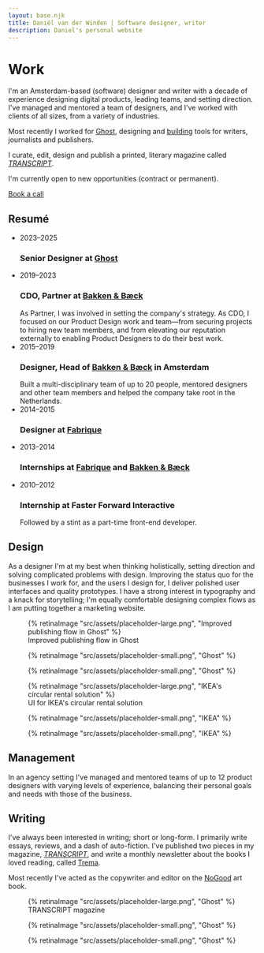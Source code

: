 ```yaml
---
layout: base.njk
title: Daniël van der Winden | Software designer, writer
description: Daniel's personal website
---
```


# Work
<section class="introduction">
  I'm an Amsterdam-based (software) designer and writer with a decade of experience designing digital products, leading teams, and setting direction. I've managed and mentored a team of designers, and I've worked with clients of all sizes, from a variety of industries. 

  Most recently I worked for [Ghost](http://ghost.org "Ghost"), designing and [building](https://github.com/TryGhost/Ghost/pulls?q=is%3Apr+is%3Aclosed+author%3Advdwinden "My pull requests on Ghost's Github repository") tools for writers, journalists and publishers.

  I curate, edit, design and publish a printed, literary magazine called [_TRANSCRIPT_](http://transcriptmag.store "TRANSCRIPT Magazine").

  I'm currently open to new opportunities (contract or permanent). 

  <a href="#" title="Book a call with Daniël" rel="nofollow" target="_blank" class="button font-degular-text text-md dark:bg-white dark:text-black">Book a call</a>
</section>

<section class="resume">
  <h2>Resumé</h2>

  <ul class="pl-0 ml-0 list-none space-y-10">
    <li class="flex flex-col md:flex-row md:items-baseline md:space-x-8  pb-8 pl-0 ml-0 border-b border-black border-opacity-5  dark:border-white dark:border-opacity-5">
      <span class="md:w-1/4 text-gray-400 text-md font-sans mb-2 md:mb-0">2023–2025</span>
      <div class="md:w-3/4">
        <div class="text-xl font-bold font-sans">
          <h3>Senior Designer at <a href="http://ghost.org" title="Ghost" rel="nofollow" target="_blank">Ghost</a></h3>
        </div>
      </div>
    </li>
    <li class="flex flex-col md:flex-row md:items-baseline md:space-x-8 border-b border-black border-opacity-5 pb-8 pl-0 ml-0 dark:border-white dark:border-opacity-5">
      <span class="md:w-1/4 text-gray-400 font-sans mb-2 md:mb-0 text-md">2019–2023</span>
      <div class="md:w-3/4">
        <div class="text-xl font-bold font-sans">
          <h3>CDO, Partner at <a href="http://bakkenbaeck.com" title="Bakken &amp; Bæck" rel="nofollow" target="_blank">Bakken & Bæck</a></h3>
        </div>
        <div class="text-gray-500 mt-2 font-degular-text text-sm">
          As Partner, I was involved in setting the company's strategy. As CDO, I focused on our Product Design work and team—from securing projects to hiring new team members, and from elevating our reputation externally to enabling Product Designers to do their best work.
        </div>
      </div>
    </li>
      <li class="flex flex-col md:flex-row md:items-baseline md:space-x-8 border-b border-black border-opacity-5 pb-8 pl-0 ml-0 dark:border-white dark:border-opacity-5">
      <span class="md:w-1/4 text-gray-400 font-sans mb-2 md:mb-0 text-md">2015–2019</span>
      <div class="md:w-3/4">
        <div class="text-xl font-bold font-sans">
          <h3>Designer, Head of <a href="http://bakkenbaeck.com" title="Bakken &amp; Bæck" rel="nofollow" target="_blank">Bakken & Bæck</a> in Amsterdam</h3>
        </div>
        <div class="text-gray-500 mt-2 font-degular-text text-sm">
          Built a multi-disciplinary team of up to 20 people, mentored designers and other team members and helped the company take root in the Netherlands.
        </div>
      </div>
    </li>
      <li class="flex flex-col md:flex-row md:items-baseline md:space-x-8 border-b border-black border-opacity-5 pb-8 pl-0 ml-0 dark:border-white dark:border-opacity-5">
        <span class="md:w-1/4 text-gray-400 font-sans mb-2 md:mb-0 text-md">2014–2015</span>
        <div class="md:w-3/4">
          <div class="text-xl font-bold font-sans">
            <h3>Designer at <a href="http://fabrique.nl" title="Fabrique" rel="nofollow" target="_blank">Fabrique</a></h3>
          </div>
        </div>
    </li>
    <li class="flex flex-col md:flex-row md:items-baseline md:space-x-8 border-b border-black border-opacity-5 pb-8 pl-0 ml-0 dark:border-white dark:border-opacity-5">
      <span class="md:w-1/4 text-gray-400 font-sans mb-2 md:mb-0 text-md">2013–2014</span>
      <div class="md:w-3/4">
        <div class="text-xl font-bold font-serif">
          <h3>Internships at <a href="http://fabrique.nl" title="Fabrique" rel="nofollow" target="_blank">Fabrique</a> and <a href="http://bakkenbaeck.com" title="Bakken &amp; Bæck" rel="nofollow" target="_blank">Bakken & Bæck</a></h3>
        </div>
      </div>
    </li>
    <li class="flex flex-col md:flex-row md:items-baseline md:space-x-8 border-b border-black border-opacity-5 pb-8 pl-0 ml-0 dark:border-white dark:border-opacity-5">
      <span class="md:w-1/4 text-gray-400 font-sans mb-2 md:mb-0 text-md">2010–2012</span>
      <div class="md:w-3/4">
        <div class="text-xl font-bold font-serif">
          <h3>Internship at Faster Forward Interactive</h3>
        </div>
        <div class="text-gray-500 mt-2 font-degular-text text-sm">
          Followed by a stint as a part-time front-end developer.
        </div>
      </div>
    </li>
  </ul>
</section>

## Design
As a designer I'm at my best when thinking holistically, setting direction and solving complicated problems with design. Improving the status quo for the businesses I work for, and the users I design for, I deliver polished user interfaces and quality prototypes. I have a strong interest in typography and a knack for storytelling; I'm equally comfortable designing complex flows as I am putting together a marketing website.

<div class="relative left-1/2 right-1/2 -ml-[50vw] -mr-[50vw] w-screen max-w-none mt-48">
  <figure>
    {% retinaImage "src/assets/placeholder-large.png", "Improved publishing flow in Ghost" %}
    <figcaption class="pl-8 sm:pl-0">Improved publishing flow in Ghost</figcaption>
  </figure>

  <figure class="w-full sm:w-[576px] mr-auto my-8 sm:my-24">
    {% retinaImage "src/assets/placeholder-small.png", "Ghost" %}
  </figure>
</div>

<figure class="w-full sm:w-[576px] ml-auto my-8 sm:my-24">
  {% retinaImage "src/assets/placeholder-small.png", "Ghost" %}
</figure>

<div class="relative left-1/2 right-1/2 -ml-[50vw] -mr-[50vw] w-screen max-w-none mt-48">
  <figure>
    {% retinaImage "src/assets/placeholder-large.png", "IKEA's circular rental solution" %}
    <figcaption class="pl-8 sm:pl-0">UI for IKEA's circular rental solution</figcaption>
  </figure>

  <figure class="w-full sm:w-[576px] mr-auto my-12">
    {% retinaImage "src/assets/placeholder-small.png", "IKEA" %}
  </figure>
</div>

<figure class="w-full sm:w-[576px] ml-auto my-24">
  {% retinaImage "src/assets/placeholder-small.png", "IKEA" %}
</figure>



## Management
In an agency setting I've managed and mentored teams of up to 12 product designers with varying levels of experience, balancing their personal goals and needs with those of the business. 

## Writing
I've always been interested in writing; short or long-form. I primarily write essays, reviews, and a dash of auto-fiction. I've published two pieces in my magazine, [_TRANSCRIPT_](http://transcriptmag.store "TRANSCRIPT Magazine"), and write a monthly newsletter about the books I loved reading, called [Trema](http://trema.website "Trema"). 

Most recently I've acted as the copywriter and editor on the [NoGood](https://book.nogood.studio/ "The NoGood art book") art book.

<div class="relative left-1/2 right-1/2 -ml-[50vw] -mr-[50vw] w-screen max-w-none mt-48">
  <figure>
    {% retinaImage "src/assets/placeholder-large.png", "Ghost" %}
    <figcaption class="pl-8 sm:pl-0">TRANSCRIPT magazine</figcaption>
  </figure>

  <figure class="w-full sm:w-[576px] mr-auto my-12">
    {% retinaImage "src/assets/placeholder-small.png", "Ghost" %}
  </figure>
</div>

<figure class="w-full sm:w-[576px] ml-auto my-24">
  {% retinaImage "src/assets/placeholder-small.png", "Ghost" %}
</figure>